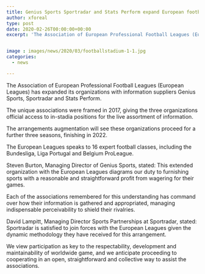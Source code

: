 ```yaml
---
title: Genius Sports Sportradar and Stats Perform expand European football alliance partnerships
author: xforeal 
type: post
date: 2020-02-26T00:00:00+00:00
excerpt: 'The Association of European Professional Football Leagues (European Leagues) has expanded its organizations with information suppliers Genius Sports, Sportradar and Stats Perform '


image : images/news/2020/03/footballstadium-1-1.jpg
categories:
  - news

---
```

The Association of European Professional Football Leagues (European Leagues) has expanded its organizations with information suppliers Genius Sports, Sportradar and Stats Perform. 

The unique associations were framed in 2017, giving the three organizations official access to in-stadia positions for the live assortment of information. 

The arrangements augmentation will see these organizations proceed for a further three seasons, finishing in 2022. 

The European Leagues speaks to 16 expert football classes, including the Bundesliga, Liga Portugal and Belgium ProLeague. 

Steven Burton, Managing Director of Genius Sports, stated: This extended organization with the European Leagues diagrams our duty to furnishing sports with a reasonable and straightforward profit from wagering for their games. 

Each of the associations remembered for this understanding has command over how their information is gathered and appropriated, managing indispensable perceivability to shield their rivalries. 

David Lampitt, Managing Director Sports Partnerships at Sportradar, stated: Sportradar is satisfied to join forces with the European Leagues given the dynamic methodology they have received for this arrangement. 

We view participation as key to the respectability, development and maintainability of worldwide game, and we anticipate proceeding to cooperating in an open, straightforward and collective way to assist the associations.